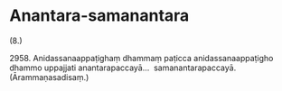 # Anantara-samanantara

(8.)

2958\. Anidassanaappaṭighaṃ dhammaṃ paṭicca anidassanaappaṭigho dhammo uppajjati anantarapaccayā…  samanantarapaccayā. (Ārammaṇasadisaṃ.)

